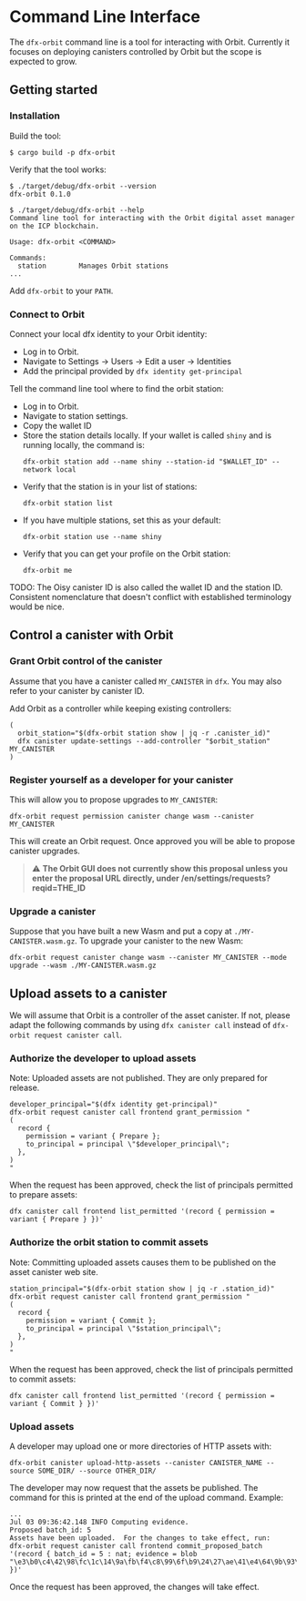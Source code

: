 # Command Line Interface

The `dfx-orbit` command line is a tool for interacting with Orbit.  Currently it focuses on deploying canisters controlled by Orbit but the scope is expected to grow.

## Getting started

### Installation
Build the tool:
```
$ cargo build -p dfx-orbit
```

Verify that the tool works:
```
$ ./target/debug/dfx-orbit --version
dfx-orbit 0.1.0

$ ./target/debug/dfx-orbit --help
Command line tool for interacting with the Orbit digital asset manager on the ICP blockchain.

Usage: dfx-orbit <COMMAND>

Commands:
  station        Manages Orbit stations
...
```

Add `dfx-orbit` to your `PATH`.

### Connect to Orbit

Connect your local dfx identity to your Orbit identity:

* Log in to Orbit.
* Navigate to Settings -> Users -> Edit a user -> Identities
* Add the principal provided by `dfx identity get-principal`

Tell the command line tool where to find the orbit station:

* Log in to Orbit.
* Navigate to station settings.
* Copy the wallet ID
* Store the station details locally.  If your wallet is called `shiny` and is running locally, the command is:
  ```
  dfx-orbit station add --name shiny --station-id "$WALLET_ID" --network local
  ```
* Verify that the station is in your list of stations:
  ```
  dfx-orbit station list
  ```
* If you have multiple stations, set this as your default:
  ```
  dfx-orbit station use --name shiny
  ```
* Verify that you can get your profile on the Orbit station:
  ```
  dfx-orbit me
  ```

TODO: The Oisy canister ID is also called the wallet ID and the station ID.  Consistent nomenclature that doesn't conflict with established terminology would be nice.

## Control a canister with Orbit

### Grant Orbit control of the canister
Assume that you have a canister called `MY_CANISTER` in `dfx`.  You may also refer to your canister by canister ID.

Add Orbit as a controller while keeping existing controllers:
```
(
  orbit_station="$(dfx-orbit station show | jq -r .canister_id)"
  dfx canister update-settings --add-controller "$orbit_station" MY_CANISTER
)
```

### Register yourself as a developer for your canister
This will allow you to propose upgrades to `MY_CANISTER`:

```
dfx-orbit request permission canister change wasm --canister MY_CANISTER
```
This will create an Orbit request.  Once approved you will be able to propose canister upgrades.

> :warning: **The Orbit GUI does not currently show this proposal unless you enter the proposal URL directly, under /en/settings/requests?reqid=THE_ID**

### Upgrade a canister
Suppose that you have built a new Wasm and put a copy at `./MY-CANISTER.wasm.gz`.  To upgrade your canister to the new Wasm:
```
dfx-orbit request canister change wasm --canister MY_CANISTER --mode upgrade --wasm ./MY-CANISTER.wasm.gz
```

## Upload assets to a canister
We will assume that Orbit is a controller of the asset canister.  If not, please adapt the following commands by using `dfx canister call` instead of `dfx-orbit request canister call`.

### Authorize the developer to upload assets
Note: Uploaded assets are not published.  They are only prepared for release.
```
developer_principal="$(dfx identity get-principal)"
dfx-orbit request canister call frontend grant_permission "
(
  record {
    permission = variant { Prepare };
    to_principal = principal \"$developer_principal\";
  },
)
"
```
When the request has been approved, check the list of principals permitted to prepare assets:
```
dfx canister call frontend list_permitted '(record { permission = variant { Prepare } })'
```

### Authorize the orbit station to commit assets
Note: Committing uploaded assets causes them to be published on the asset canister web site.
```
station_principal="$(dfx-orbit station show | jq -r .station_id)"
dfx-orbit request canister call frontend grant_permission "
(
  record {
    permission = variant { Commit };
    to_principal = principal \"$station_principal\";
  },
)
"
```
When the request has been approved, check the list of principals permitted to commit assets:
```
dfx canister call frontend list_permitted '(record { permission = variant { Commit } })'
```

### Upload assets
A developer may upload one or more directories of HTTP assets with:
```
dfx-orbit canister upload-http-assets --canister CANISTER_NAME --source SOME_DIR/ --source OTHER_DIR/
```
The developer may now request that the assets be published.  The command for this is printed at the end of the upload command.  Example:
```
...
Jul 03 09:36:42.148 INFO Computing evidence.
Proposed batch_id: 5
Assets have been uploaded.  For the changes to take effect, run:
dfx-orbit request canister call frontend commit_proposed_batch '(record { batch_id = 5 : nat; evidence = blob "\e3\b0\c4\42\98\fc\1c\14\9a\fb\f4\c8\99\6f\b9\24\27\ae\41\e4\64\9b\93\4c\a4\95\99\1b\78\52\b8\55" })'
```
Once the request has been approved, the changes will take effect.